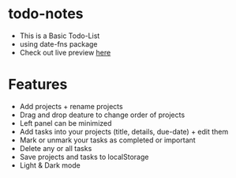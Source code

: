 # todo-notes
 - This is a Basic Todo-List
 - using date-fns package
 - Check out live preview [here](https://zaiydmala.github.io/todo-notes/)
 
 # Features
  
 - Add projects + rename projects
 - Drag and drop deature to change order of projects
 - Left panel can be minimized
 - Add tasks into your projects (title, details, due-date) + edit them
 - Mark or unmark your tasks as completed or important
 - Delete any or all tasks
 - Save projects and tasks to localStorage
 - Light & Dark mode
